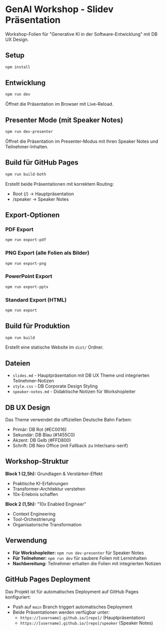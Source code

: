# GenAI Workshop - Slidev Präsentation

Workshop-Folien für "Generative KI in der Software-Entwicklung" mit DB UX Design.

## Setup

```bash
npm install
```

## Entwicklung

```bash
npm run dev
```

Öffnet die Präsentation im Browser mit Live-Reload.

## Presenter Mode (mit Speaker Notes)

```bash
npm run dev-presenter
```

Öffnet die Präsentation im Presenter-Modus mit Ihren Speaker Notes und Teilnehmer-Inhalten.

## Build für GitHub Pages

```bash
npm run build-both
```

Erstellt beide Präsentationen mit korrektem Routing:
- Root (/) → Hauptpräsentation
- /speaker → Speaker Notes

## Export-Optionen

### PDF Export
```bash
npm run export-pdf
```

### PNG Export (alle Folien als Bilder)
```bash
npm run export-png
```

### PowerPoint Export
```bash
npm run export-pptx
```

### Standard Export (HTML)
```bash
npm run export
```

## Build für Produktion

```bash
npm run build
```

Erstellt eine statische Website im `dist/` Ordner.

## Dateien

- `slides.md` - Hauptpräsentation mit DB UX Theme und integrierten Teilnehmer-Notizen
- `style.css` - DB Corporate Design Styling
- `speaker-notes.md` - Didaktische Notizen für Workshopleiter

## DB UX Design

Das Theme verwendet die offiziellen Deutsche Bahn Farben:
- Primär: DB Rot (#EC0016)
- Sekundär: DB Blau (#1455C0)  
- Akzent: DB Gelb (#FFD800)
- Schrift: DB Neo Office (mit Fallback zu Inter/sans-serif)

## Workshop-Struktur

**Block 1 (2,5h):** Grundlagen & Verstärker-Effekt
- Praktische KI-Erfahrungen
- Transformer-Architektur verstehen
- 10x-Erlebnis schaffen

**Block 2 (1,5h):** "10x Enabled Engineer"
- Context Engineering
- Tool-Orchestrierung
- Organisatorische Transformation

## Verwendung

- **Für Workshopleiter:** `npm run dev-presenter` für Speaker Notes
- **Für Teilnehmer:** `npm run dev` für saubere Folien mit Lerninhalten
- **Nachbereitung:** Teilnehmer erhalten die Folien mit integrierten Notizen

## GitHub Pages Deployment

Das Projekt ist für automatisches Deployment auf GitHub Pages konfiguriert:
- Push auf `main` Branch triggert automatisches Deployment
- Beide Präsentationen werden verfügbar unter:
  - `https://[username].github.io/[repo]/` (Hauptpräsentation)
  - `https://[username].github.io/[repo]/speaker` (Speaker Notes)
